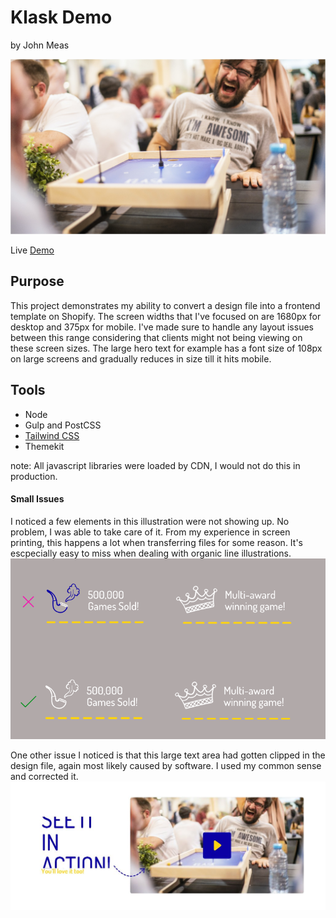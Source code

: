 ﻿# Klask Demo

by John Meas

![alt text](./images/person-having-fun@2x.jpeg)

Live [Demo](https://klask-demo.myshopify.com/)

## Purpose

This project demonstrates my ability to convert a design file into a frontend template on Shopify. The screen widths that I've focused on are 1680px for desktop and 375px for mobile. I've made sure to handle any layout issues between this range considering that clients might not being viewing on these screen sizes. The large hero text for example has a font size of 108px on large screens and gradually reduces in size till it hits mobile.


## Tools
* Node
* Gulp and PostCSS
* [Tailwind CSS](https://tailwindcss.com/)
* Themekit

note: All javascript libraries were loaded by CDN, I would not do this in production.

#### Small Issues

I noticed a few elements in this illustration were not showing up. No problem, I was able to take care of it. From my experience in screen printing, this happens a lot when transferring files for some reason. It's escpecially easy to miss when dealing with organic line illustrations.
![alt text](./images/icon-output-issue.png)

One other issue I noticed is that this large text area had gotten clipped in the design file, again most likely caused by software. I used my common sense and corrected it.
![alt text](./images/shout-out-clipped.jpeg)
